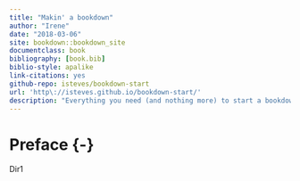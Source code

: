 ```yaml
--- 
title: "Makin' a bookdown"
author: "Irene"
date: "2018-03-06"
site: bookdown::bookdown_site
documentclass: book
bibliography: [book.bib]
biblio-style: apalike
link-citations: yes
github-repo: isteves/bookdown-start
url: 'http\://isteves.github.io/bookdown-start/'
description: "Everything you need (and nothing more) to start a bookdown book."
---
```


# Preface {-}

Dir1
